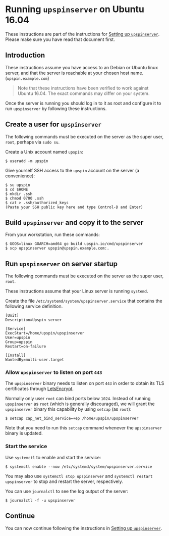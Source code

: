 # Running `upspinserver` on Ubuntu 16.04

These instructions are part of the instructions for
[Setting up `upspinserver`](/doc/server_setup.md).
Please make sure you have read that document first.

## Introduction

These instructions assume you have access to an Debian or Ubuntu linux
server, and that the server is reachable at your chosen host name.
(`upspin.example.com`)

> Note that these instructions have been verified to work against Ubuntu 16.04.
> The exact commands may differ on your system.

Once the server is running you should log in to it as root and configure it to
run `upspinserver` by following these instructions.

## Create a user for `upspinserver`

The following commands must be executed on the server as the super user, `root`,
perhaps via `sudo su`.

Create a Unix account named `upspin`:

```
$ useradd -m upspin
```

Give yourself SSH access to the `upspin` account on the server (a convenience):

```
$ su upspin
$ cd $HOME
$ mkdir .ssh
$ chmod 0700 .ssh
$ cat > .ssh/authorized_keys
(Paste your SSH public key here and type Control-D and Enter)
```

## Build `upspinserver` and copy it to the server

From your workstation, run these commands:

```
$ GOOS=linux GOARCH=amd64 go build upspin.io/cmd/upspinserver
$ scp upspinserver upspin@upspin.example.com:.
```

## Run `upspinserver` on server startup

The following commands must be executed on the server as the super user, `root`.

These instructions assume that your Linux server is running `systemd`.

Create the file `/etc/systemd/system/upspinserver.service` that contains
the following service definition.

```
[Unit]
Description=Upspin server

[Service]
ExecStart=/home/upspin/upspinserver
User=upspin
Group=upspin
Restart=on-failure

[Install]
WantedBy=multi-user.target
```

### Allow `upspinserver` to listen on port `443`

The `upspinserver` binary needs to listen on port `443` in order to obtain
its TLS certificates through [LetsEncrypt](https://letsencrypt.org/).

Normally only user `root` can bind ports below `1024`.
Instead of running `upspinserver` as `root` (which is generally discouraged),
we will grant the `upspinserver` binary this capability by using `setcap` (as
`root`):

```
$ setcap cap_net_bind_service=+ep /home/upspin/upspinserver
```

Note that you need to run this `setcap` command whenever the `upspinserver`
binary is updated.

### Start the service

Use `systemctl` to enable and start the service:

```
$ systemctl enable --now /etc/systemd/system/upspinserver.service
```

You may also use `systemctl stop upspinserver` and `systemctl restart
upspinserver` to stop and restart the server, respectively.

You can use `journalctl` to see the log output of the server:

```
$ journalctl -f -u upspinserver

```

## Continue

You can now continue following the instructions in
[Setting up `upspinserver`](/doc/server_setup.md).

